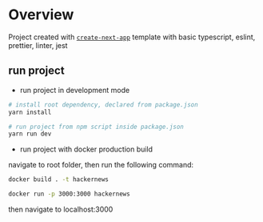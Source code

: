 # Overview

Project created with [`create-next-app`](https://github.com/vercel/next.js/tree/canary/examples/with-typescript-eslint-jest) template with basic typescript, eslint, prettier, linter, jest

## run project

- run project in development mode

```bash
# install root dependency, declared from package.json
yarn install

# run project from npm script inside package.json
yarn run dev
```

- run project with docker production build

navigate to root folder, then run the following command:

```bash
docker build . -t hackernews

docker run -p 3000:3000 hackernews
```

then navigate to localhost:3000
